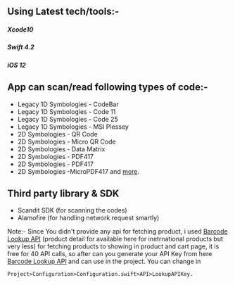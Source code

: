 ## Using Latest tech/tools:-
##### Xcode10
##### Swift 4.2
##### iOS 12


## App can scan/read following types of code:-
- Legacy 1D Symbologies - CodeBar
- Legacy 1D Symbologies - Code 11
- Legacy 1D Symbologies - Code 25
- Legacy 1D Symbologies - MSI Plessey 
- 2D Symbologies - QR Code
- 2D Symbologies - Micro QR Code
- 2D Symbologies - Data Matrix
- 2D Symbologies - PDF417
- 2D Symbologies - PDF417
- 2D Symbologies -MicroPDF417
and [more](https://docs.scandit.com/supported-symbologies.html "more").

## Third party library & SDK
- Scandit SDK (for scanning the codes)
- Alamofire (for handling network request smartly)


Note:-
Since You didn't provide any api for fetching product, i used [Barcode Lookup API](https://www.barcodelookup.com/api "Barcode Lookup") (product detail for available here for inetrnational products but very less) for fetching products to showing in product and cart page, it is free for 40 API calls, so after can you generate your API Key from here [Barcode Lookup API](https://www.barcodelookup.com/api "Barcode Lookup")  and can use in the project.
You can change in 

    Project>Configuration>Configuration.swift>API>LookupAPIKey.
